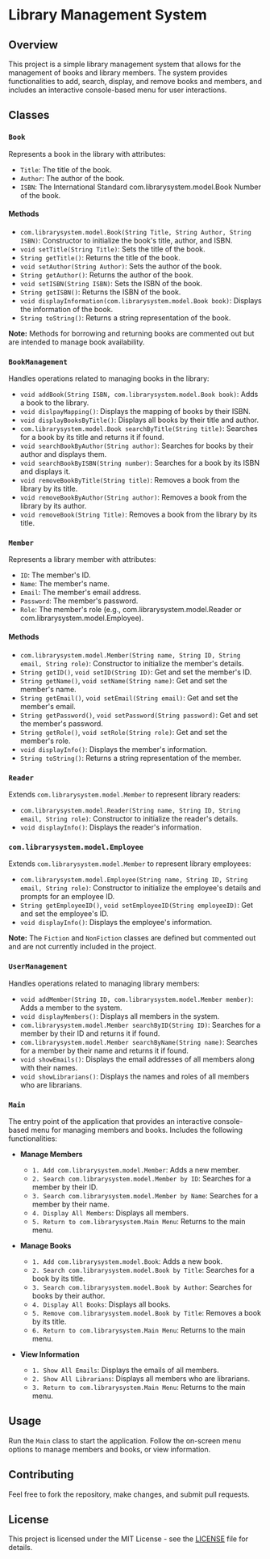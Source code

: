 # Library Management System

## Overview

This project is a simple library management system that allows for the management of books and library members. The system provides functionalities to add, search, display, and remove books and members, and includes an interactive console-based menu for user interactions.

## Classes

### `Book`

Represents a book in the library with attributes:

- `Title`: The title of the book.
- `Author`: The author of the book.
- `ISBN`: The International Standard com.librarysystem.model.Book Number of the book.

#### Methods

- `com.librarysystem.model.Book(String Title, String Author, String ISBN)`: Constructor to initialize the book's title, author, and ISBN.
- `void setTitle(String Title)`: Sets the title of the book.
- `String getTitle()`: Returns the title of the book.
- `void setAuthor(String Author)`: Sets the author of the book.
- `String getAuthor()`: Returns the author of the book.
- `void setISBN(String ISBN)`: Sets the ISBN of the book.
- `String getISBN()`: Returns the ISBN of the book.
- `void displayInformation(com.librarysystem.model.Book book)`: Displays the information of the book.
- `String toString()`: Returns a string representation of the book.

**Note:** Methods for borrowing and returning books are commented out but are intended to manage book availability.

### `BookManagement`

Handles operations related to managing books in the library:

- `void addBook(String ISBN, com.librarysystem.model.Book book)`: Adds a book to the library.
- `void dislpayMapping()`: Displays the mapping of books by their ISBN.
- `void displayBooksByTitle()`: Displays all books by their title and author.
- `com.librarysystem.model.Book searchByTitle(String title)`: Searches for a book by its title and returns it if found.
- `void searchBookByAuthor(String author)`: Searches for books by their author and displays them.
- `void searchBookByISBN(String number)`: Searches for a book by its ISBN and displays it.
- `void removeBookByTitle(String title)`: Removes a book from the library by its title.
- `void removeBookByAuthor(String author)`: Removes a book from the library by its author.
- `void removeBook(String Title)`: Removes a book from the library by its title.

### `Member`

Represents a library member with attributes:

- `ID`: The member's ID.
- `Name`: The member's name.
- `Email`: The member's email address.
- `Password`: The member's password.
- `Role`: The member's role (e.g., com.librarysystem.model.Reader or com.librarysystem.model.Employee).

#### Methods

- `com.librarysystem.model.Member(String name, String ID, String email, String role)`: Constructor to initialize the member's details.
- `String getID()`, `void setID(String ID)`: Get and set the member's ID.
- `String getName()`, `void setName(String name)`: Get and set the member's name.
- `String getEmail()`, `void setEmail(String email)`: Get and set the member's email.
- `String getPassword()`, `void setPassword(String password)`: Get and set the member's password.
- `String getRole()`, `void setRole(String role)`: Get and set the member's role.
- `void displayInfo()`: Displays the member's information.
- `String toString()`: Returns a string representation of the member.

### `Reader`

Extends `com.librarysystem.model.Member` to represent library readers:

- `com.librarysystem.model.Reader(String name, String ID, String email, String role)`: Constructor to initialize the reader's details.
- `void displayInfo()`: Displays the reader's information.

### `com.librarysystem.model.Employee`

Extends `com.librarysystem.model.Member` to represent library employees:

- `com.librarysystem.model.Employee(String name, String ID, String email, String role)`: Constructor to initialize the employee's details and prompts for an employee ID.
- `String getEmployeeID()`, `void setEmployeeID(String employeeID)`: Get and set the employee's ID.
- `void displayInfo()`: Displays the employee's information.

**Note:** The `Fiction` and `NonFiction` classes are defined but commented out and are not currently included in the project.

### `UserManagement`

Handles operations related to managing library members:

- `void addMember(String ID, com.librarysystem.model.Member member)`: Adds a member to the system.
- `void displayMembers()`: Displays all members in the system.
- `com.librarysystem.model.Member searchByID(String ID)`: Searches for a member by their ID and returns it if found.
- `com.librarysystem.model.Member searchByName(String name)`: Searches for a member by their name and returns it if found.
- `void showEmails()`: Displays the email addresses of all members along with their names.
- `void showLibrarians()`: Displays the names and roles of all members who are librarians.

### `Main`

The entry point of the application that provides an interactive console-based menu for managing members and books. Includes the following functionalities:

- **Manage Members**
    - `1. Add com.librarysystem.model.Member`: Adds a new member.
    - `2. Search com.librarysystem.model.Member by ID`: Searches for a member by their ID.
    - `3. Search com.librarysystem.model.Member by Name`: Searches for a member by their name.
    - `4. Display All Members`: Displays all members.
    - `5. Return to com.librarysystem.Main Menu`: Returns to the main menu.

- **Manage Books**
    - `1. Add com.librarysystem.model.Book`: Adds a new book.
    - `2. Search com.librarysystem.model.Book by Title`: Searches for a book by its title.
    - `3. Search com.librarysystem.model.Book by Author`: Searches for books by their author.
    - `4. Display All Books`: Displays all books.
    - `5. Remove com.librarysystem.model.Book by Title`: Removes a book by its title.
    - `6. Return to com.librarysystem.Main Menu`: Returns to the main menu.

- **View Information**
    - `1. Show All Emails`: Displays the emails of all members.
    - `2. Show All Librarians`: Displays all members who are librarians.
    - `3. Return to com.librarysystem.Main Menu`: Returns to the main menu.

## Usage

Run the `Main` class to start the application. Follow the on-screen menu options to manage members and books, or view information.

## Contributing

Feel free to fork the repository, make changes, and submit pull requests.

## License

This project is licensed under the MIT License - see the [LICENSE](LICENSE) file for details.

